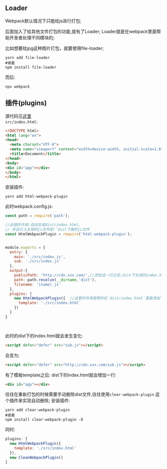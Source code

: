 
## Loader
Webpack默认情况下只能给js进行打包;

后面加入了给其他文件打包的功能,就有了Loader;
Loader就是在webpack里面帮助开发者处理不同模块的;


比如想要给jpg这种图片打包，就要使用file-loader;
```shell
yarn add file-loader
#或者
npm install file-loader
```
而后:
```shell
npx webpack
```

## 插件(plugins)
源代码见[这里](https://github.com/richard1230/CodeLearning/tree/main/Javascript/Webpack/entry-and-output) <br>
`src/index.html`:

```html
<!DOCTYPE html>
<html lang="en">
<head>
  <meta charset="UTF-8">
  <meta name="viewport" content="width=device-width, initial-scale=1.0">
  <title>Document</title>
</head>
<body>
<div id="app"></div>
</body>
</html>
```
安装插件:
```shell
yarn add html-webpack-plugin
```
此时webpack.config.js:
```javascript
const path = require('path');

//此插件作用:自动生成dist/index.html,
// 并且引入生成的js文件即:`dist下面的js文件`
const HtmlWebpackPlugin = require('html-webpack-plugin');


module.exports = {
  entry: {
    main: './src/index.js',
    sub: './src/index.js'
  },
  output:{
    publicPath: 'http://cdn.xxx.com/',//添加这一行之后,dist下生成的index.html里面的src就会补全url
    path: path.resolve(__dirname,'dist'),
    filename: '[name].js'
  },
  plugins: [
    new HtmlWebpackPlugin({  //这里的作用是帮你在`dist/index.html`里面添加`/src/index.html`里面的一行
      template: './src/index.html'
    })
  ]
}




```

此时的dist下的index.html就会发生变化:
```html
<script defer="defer" src="sub.js"></script>

```
会变为:
```html
<script defer="defer" src="http://cdn.xxx.com/sub.js"></script>
```
有了模板template之后:
dist下的index.html就会增加一行:
```html
<div id="app"></div>
```
往往在重新打包的时候需要手动删除dist文件,往往使用`clear-webpack-plugin`
这个插件来实现自动删除;
安装插件:
```shell
yarn add clear-webpack-plugin
#或者 
npm install clear-webpack-plugin -D
```
同时:
```javascript
plugins: [
  new HtmlWebpackPlugin({
    template: './src/index.html'
  }),
  new CleanWebpackPlugin()
]
```




